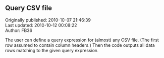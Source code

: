 ## Query CSV file  
Originally published: 2010-10-07 21:46:39  
Last updated: 2010-10-12 00:08:22  
Author: FB36   
  
The user can define a query expression for (almost) any CSV file.
(The first row assumed to contain column headers.)
Then the code outputs all data rows matching to the given query expression.